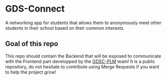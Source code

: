 # GDS-Connect
A networking app for students that allows them to anonymously meet other students in their school based on their common interests.

## Goal of this repo
This repo should contain the Backend that will be exposed to communicate with the Frontend part developped by the [GDSC-PLM](https://gdsc.community.dev/pamantasan-ng-lungsod-ng-maynila/) team!
It is a public repository, do not hesitate to contribute using Merge Requests if you want to help the project grow!
